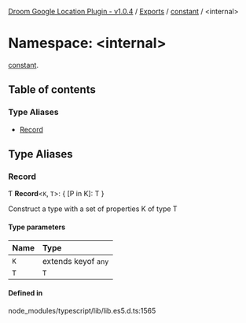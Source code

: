 [Droom Google Location Plugin - v1.0.4](../README.md) / [Exports](../modules.md) / [constant](constant.md) / <internal\>

# Namespace: <internal\>

[constant](constant.md).<internal>

## Table of contents

### Type Aliases

- [Record](constant._internal_.md#record)

## Type Aliases

### Record

Ƭ **Record**<`K`, `T`\>: { [P in K]: T }

Construct a type with a set of properties K of type T

#### Type parameters

| Name | Type |
| :------ | :------ |
| `K` | extends keyof `any` |
| `T` | `T` |

#### Defined in

node_modules/typescript/lib/lib.es5.d.ts:1565
